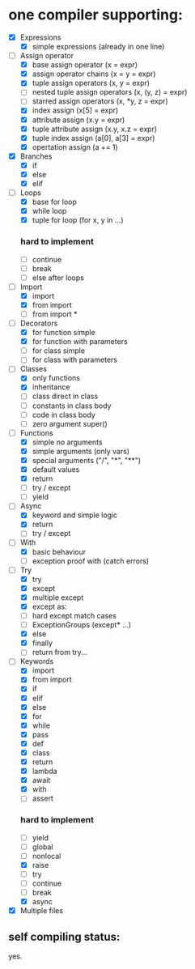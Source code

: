# one compiler supporting:

- [X] Expressions
    - [X] simple expressions (already in one line)
- [ ] Assign operator
    - [X] base assign operator (x = expr)
    - [X] assign operator chains (x = y = expr)
    - [X] tuple assign operators (x, y = expr)
    - [ ] nested tuple assign operators (x, (y, z) = expr)
    - [ ] starred assign operators (x, *y, z = expr)
    - [X] index assign (x[5] = expr)
    - [X] attribute assign (x.y = expr)
    - [X] tuple attribute assign (x.y, x.z = expr)
    - [X] tuple index assign (a[0], a[3] = expr)
    - [X] opertation assign (a += 1)
- [X] Branches
    - [X] if
    - [X] else
    - [X] elif
- [ ] Loops
    - [X] base for loop
    - [X] while loop
    - [X] tuple for loop     (for x, y in ...)
    ### hard to implement
    - [ ] continue
    - [ ] break
    - [ ] else after loops
- [ ] Import
    - [X] import
    - [X] from import
    - [ ] from import *
- [ ] Decorators
    - [X] for function simple
    - [X] for function with parameters
    - [ ] for class simple
    - [ ] for class with parameters
- [ ] Classes
    - [X] only functions
    - [X] inheritance
    - [ ] class direct in class
    - [ ] constants in class body
    - [ ] code in class body
    - [ ] zero argument super()
- [ ] Functions
    - [X] simple no arguments
    - [X] simple arguments (only vars)
    - [X] special arguments ("/", "*", "**")
    - [X] default values
    - [X] return
    - [ ] try / except
    - [ ] yield
- [ ] Async
    - [X] keyword and simple logic
    - [X] return
    - [ ] try / except
- [ ] With
    - [X] basic behaviour
    - [ ] exception proof with (catch errors)
- [ ] Try
    - [X] try
    - [X] except
    - [X] multiple except
    - [X] except as:
    - [ ] hard except match cases
    - [ ] ExceptionGroups (except* ...)
    - [X] else
    - [X] finally
    - [ ] return from try...
- [ ] Keywords
    - [X] import
    - [X] from import
    - [X] if
    - [X] elif
    - [X] else
    - [X] for
    - [X] while
    - [X] pass
    - [X] def
    - [X] class
    - [X] return
    - [X] lambda
    - [X] await
    - [X] with
    - [ ] assert
    ### hard to implement
    - [ ] yield
    - [ ] global
    - [ ] nonlocal
    - [X] raise
    - [ ] try
    - [ ] continue
    - [ ] break
    - [X] async
- [X] Multiple files

## self compiling status:
yes.
